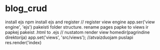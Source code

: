 # blog_crud

install ejs
npm install ejs
and register
// register view engine
app.ser('view engine', 'ejs')
pakeisti folder structure.
rename pages papke to views
ir papkej pakeist .html to .ejs
// nustatom render view homedir(pagrindine direktorija)
app.set('views', 'src/views');
//atvaizduojam puslapi
res.render('index)
